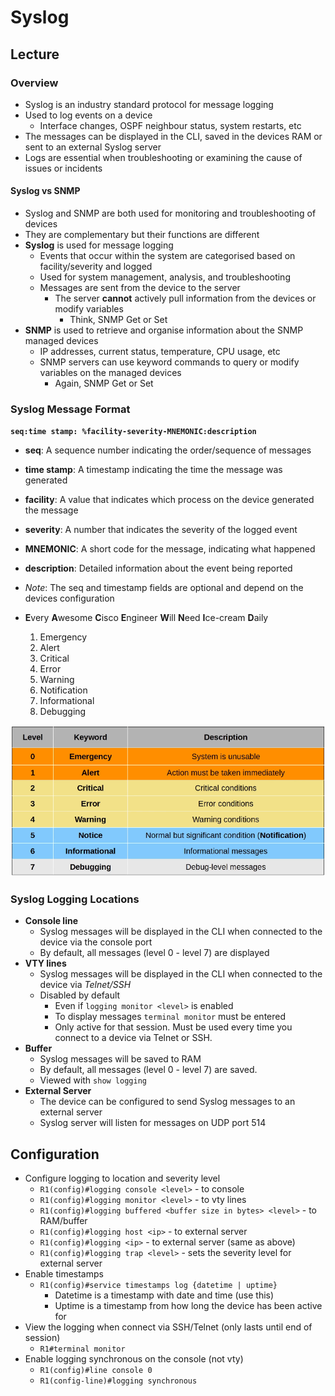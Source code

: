 # Syslog

## Lecture

### Overview

- Syslog is an industry standard protocol for message logging
- Used to log events on a device
  - Interface changes, OSPF neighbour status, system restarts, etc
- The messages can be displayed in the CLI, saved in the devices RAM or sent to an external Syslog server
- Logs are essential when troubleshooting or examining the cause of issues or incidents

#### Syslog vs SNMP

- Syslog and SNMP are both used for monitoring and troubleshooting of devices
- They are complementary but their functions are different
- **Syslog** is used for message logging
  - Events that occur within the system are categorised based on facility/severity and logged
  - Used for system management, analysis, and troubleshooting
  - Messages are sent from the device to the server
    - The server **cannot** actively pull information from the devices or modify variables
      - Think, SNMP Get or Set
- **SNMP** is used to retrieve and organise information about the SNMP managed devices
  - IP addresses, current status, temperature, CPU usage, etc
  - SNMP servers can use keyword commands to query or modify variables on the managed devices
    - Again, SNMP Get or Set

### Syslog Message Format

**`seq:time stamp: %facility-severity-MNEMONIC:description`**

- **seq**: A sequence number indicating the order/sequence of messages
- **time stamp**: A timestamp indicating the time the message was generated
- **facility**: A value that indicates which process on the device generated the message
- **severity**: A number that indicates the severity of the logged event
- **MNEMONIC**: A short code for the message, indicating what happened
- **description**: Detailed information about the event being reported
- *Note*: The seq and timestamp fields are optional and depend on the devices configuration

- **E**very **A**wesome **C**isco **E**ngineer **W**ill **N**eed **I**ce-cream **D**aily
  1. Emergency
  2. Alert
  3. Critical
  4. Error
  5. Warning
  6. Notification
  7. Informational
  8. Debugging

![Syslog Severity Levels](./images/syslog_severity_levels.png)

### Syslog Logging Locations

- **Console line**
  - Syslog messages will be displayed in the CLI when connected to the device via the console port
  - By default, all messages (level 0 - level 7) are displayed
- **VTY lines**
  - Syslog messages will be displayed in the CLI when connected to the device via *Telnet/SSH*
  - Disabled by default
    - Even if `logging monitor <level>` is enabled
    - To display messages `terminal monitor` must be entered
    - Only active for that session. Must be used every time you connect to a device via Telnet or SSH.
- **Buffer**
  - Syslog messages will be saved to RAM
  - By default, all messages (level 0 - level 7) are saved.
  - Viewed with `show logging`
- **External Server**
  - The device can be configured to send Syslog messages to an external server
  - Syslog server will listen for messages on UDP port 514

## Configuration

- Configure logging to location and severity level
  - `R1(config)#logging console <level>` - to console
  - `R1(config)#logging monitor <level>` - to vty lines
  - `R1(config)#logging buffered <buffer size in bytes> <level>` - to RAM/buffer
  - `R1(config)#logging host <ip>` - to external server
  - `R1(config)#logging <ip>` - to external server (same as above)
  - `R1(config)#logging trap <level>` - sets the severity level for external server
- Enable timestamps
  - `R1(config)#service timestamps log {datetime | uptime}`
    - Datetime is a timestamp with date and time (use this)
    - Uptime is a timestamp from how long the device has been active for
- View the logging when connect via SSH/Telnet (only lasts until end of session)
  - `R1#terminal monitor`
- Enable logging synchronous on the console (not vty)
  - `R1(config)#line console 0`
  - `R1(config-line)#logging synchronous`
